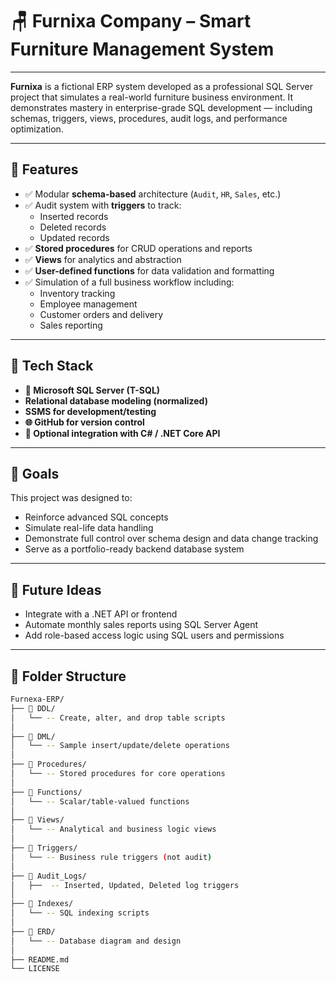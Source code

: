 # 🪑 Furnixa Company – Smart Furniture Management System
---
**Furnixa** is a fictional ERP system developed as a professional SQL Server project that simulates a real-world furniture business environment. It demonstrates mastery in enterprise-grade SQL development — including schemas, triggers, views, procedures, audit logs, and performance optimization.

---
## 🚀 Features

- ✅ Modular **schema-based** architecture (`Audit`, `HR`, `Sales`, etc.)
- ✅ Audit system with **triggers** to track:
  - Inserted records
  - Deleted records
  - Updated records
- ✅ **Stored procedures** for CRUD operations and reports
- ✅ **Views** for analytics and abstraction
- ✅ **User-defined functions** for data validation and formatting
- ✅ Simulation of a full business workflow including:
  - Inventory tracking
  - Employee management
  - Customer orders and delivery
  - Sales reporting

---
## 🧰 Tech Stack

- **📂 Microsoft SQL Server (T-SQL)**
- **Relational database modeling (normalized)**
- **SSMS for development/testing**
- **🌐 GitHub for version control**
- **🔧 Optional integration with C# / .NET Core API**

---

## 📌 Goals

This project was designed to:

- Reinforce advanced SQL concepts
- Simulate real-life data handling
- Demonstrate full control over schema design and data change tracking
- Serve as a portfolio-ready backend database system

---

## 📎 Future Ideas

- Integrate with a .NET API or frontend
- Automate monthly sales reports using SQL Server Agent
- Add role-based access logic using SQL users and permissions
---

## 📌 Folder Structure

```bash
Furnexa-ERP/
├── 📁 DDL/
│   └── -- Create, alter, and drop table scripts
│ 
├── 📁 DML/
│   └── -- Sample insert/update/delete operations
│ 
├── 📁 Procedures/
│   └── -- Stored procedures for core operations
│    
├── 📁 Functions/
│   └── -- Scalar/table-valued functions
│   
├── 📁 Views/
│   └── -- Analytical and business logic views
│
├── 📁 Triggers/
│   └── -- Business rule triggers (not audit)
│
├── 📁 Audit_Logs/
│   ├──  -- Inserted, Updated, Deleted log triggers
│
├── 📁 Indexes/
│   └── -- SQL indexing scripts
│
├── 📁 ERD/
│   └── -- Database diagram and design
│
├── README.md
└── LICENSE

